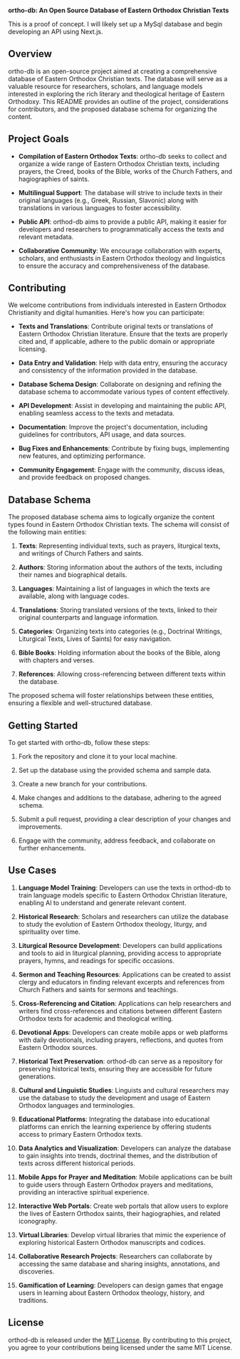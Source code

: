 **ortho-db: An Open Source Database of Eastern Orthodox Christian Texts**

This is a proof of concept. I will likely set up a MySql database and begin developing an API using Next.js. 

## Overview

ortho-db is an open-source project aimed at creating a comprehensive database of Eastern Orthodox Christian texts. The database will serve as a valuable resource for researchers, scholars, and language models interested in exploring the rich literary and theological heritage of Eastern Orthodoxy. This README provides an outline of the project, considerations for contributors, and the proposed database schema for organizing the content.

## Project Goals

- **Compilation of Eastern Orthodox Texts**: ortho-db seeks to collect and organize a wide range of Eastern Orthodox Christian texts, including prayers, the Creed, books of the Bible, works of the Church Fathers, and hagiographies of saints.
    
- **Multilingual Support**: The database will strive to include texts in their original languages (e.g., Greek, Russian, Slavonic) along with translations in various languages to foster accessibility.
    
- **Public API**: orthod-db aims to provide a public API, making it easier for developers and researchers to programmatically access the texts and relevant metadata.
    
- **Collaborative Community**: We encourage collaboration with experts, scholars, and enthusiasts in Eastern Orthodox theology and linguistics to ensure the accuracy and comprehensiveness of the database.
    

## Contributing

We welcome contributions from individuals interested in Eastern Orthodox Christianity and digital humanities. Here's how you can participate:

- **Texts and Translations**: Contribute original texts or translations of Eastern Orthodox Christian literature. Ensure that the texts are properly cited and, if applicable, adhere to the public domain or appropriate licensing.
    
- **Data Entry and Validation**: Help with data entry, ensuring the accuracy and consistency of the information provided in the database.
    
- **Database Schema Design**: Collaborate on designing and refining the database schema to accommodate various types of content effectively.
    
- **API Development**: Assist in developing and maintaining the public API, enabling seamless access to the texts and metadata.
    
- **Documentation**: Improve the project's documentation, including guidelines for contributors, API usage, and data sources.
    
- **Bug Fixes and Enhancements**: Contribute by fixing bugs, implementing new features, and optimizing performance.
    
- **Community Engagement**: Engage with the community, discuss ideas, and provide feedback on proposed changes.
    

## Database Schema

The proposed database schema aims to logically organize the content types found in Eastern Orthodox Christian texts. The schema will consist of the following main entities:

1. **Texts**: Representing individual texts, such as prayers, liturgical texts, and writings of Church Fathers and saints.
    
2. **Authors**: Storing information about the authors of the texts, including their names and biographical details.
    
3. **Languages**: Maintaining a list of languages in which the texts are available, along with language codes.
    
4. **Translations**: Storing translated versions of the texts, linked to their original counterparts and language information.
    
5. **Categories**: Organizing texts into categories (e.g., Doctrinal Writings, Liturgical Texts, Lives of Saints) for easy navigation.
    
6. **Bible Books**: Holding information about the books of the Bible, along with chapters and verses.
    
7. **References**: Allowing cross-referencing between different texts within the database.
    

The proposed schema will foster relationships between these entities, ensuring a flexible and well-structured database.

## Getting Started

To get started with ortho-db, follow these steps:

1. Fork the repository and clone it to your local machine.
    
2. Set up the database using the provided schema and sample data.
    
3. Create a new branch for your contributions.
    
4. Make changes and additions to the database, adhering to the agreed schema.
    
5. Submit a pull request, providing a clear description of your changes and improvements.
    
6. Engage with the community, address feedback, and collaborate on further enhancements.
    

## Use Cases

1. **Language Model Training**: Developers can use the texts in orthod-db to train language models specific to Eastern Orthodox Christian literature, enabling AI to understand and generate relevant content.
    
2. **Historical Research**: Scholars and researchers can utilize the database to study the evolution of Eastern Orthodox theology, liturgy, and spirituality over time.
    
3. **Liturgical Resource Development**: Developers can build applications and tools to aid in liturgical planning, providing access to appropriate prayers, hymns, and readings for specific occasions.
    
4. **Sermon and Teaching Resources**: Applications can be created to assist clergy and educators in finding relevant excerpts and references from Church Fathers and saints for sermons and teachings.
    
5. **Cross-Referencing and Citation**: Applications can help researchers and writers find cross-references and citations between different Eastern Orthodox texts for academic and theological writing.
    
6. **Devotional Apps**: Developers can create mobile apps or web platforms with daily devotionals, including prayers, reflections, and quotes from Eastern Orthodox sources.
    
7. **Historical Text Preservation**: orthod-db can serve as a repository for preserving historical texts, ensuring they are accessible for future generations.
    
8. **Cultural and Linguistic Studies**: Linguists and cultural researchers may use the database to study the development and usage of Eastern Orthodox languages and terminologies.
    
9. **Educational Platforms**: Integrating the database into educational platforms can enrich the learning experience by offering students access to primary Eastern Orthodox texts.
    
10. **Data Analytics and Visualization**: Developers can analyze the database to gain insights into trends, doctrinal themes, and the distribution of texts across different historical periods.
    
11. **Mobile Apps for Prayer and Meditation**: Mobile applications can be built to guide users through Eastern Orthodox prayers and meditations, providing an interactive spiritual experience.
    
12. **Interactive Web Portals**: Create web portals that allow users to explore the lives of Eastern Orthodox saints, their hagiographies, and related iconography.
    
13. **Virtual Libraries**: Develop virtual libraries that mimic the experience of exploring historical Eastern Orthodox manuscripts and codices.
    
14. **Collaborative Research Projects**: Researchers can collaborate by accessing the same database and sharing insights, annotations, and discoveries.
    
15. **Gamification of Learning**: Developers can design games that engage users in learning about Eastern Orthodox theology, history, and traditions.


## License

orthod-db is released under the [MIT License](https://chat.openai.com/LICENSE). By contributing to this project, you agree to your contributions being licensed under the same MIT License.
